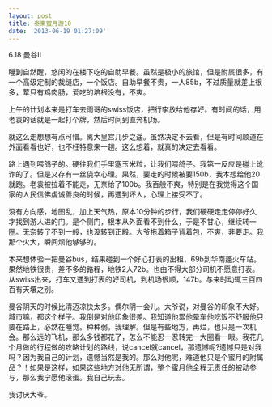 ```yaml
---
layout: post
title: 泰柬蜜月游10
date: '2013-06-19 01:27:09'
---
```



6.18 曼谷II

睡到自然醒，悠闲的在楼下吃的自助早餐。虽然是极小的旅馆，但是附属很多，有一个高级定制的裁缝店，一个饭店。自助早餐不贵，一人85b，不过质量就差上很多，荤只有鸡肉肠，爱吃的培根没有，不爽。

上午的计划本来是打车去雨哥的swiss饭店，把行李放给他存好。有时间的话，用老袁的话就是一起打个牌，然后时间到直奔机场。

就这么走想想有点可惜。离大皇宫几步之遥。虽然决定不去看，但是有时间顺道在外面看看也好，也不枉特意来一趟。这么想着，就真的决定去看看。

路上遇到喂鸽子的。硬往我们手里塞玉米粒，让我们喂鸽子。我第一反应是碰上讹诈的了。但是又存有一丝侥幸心理。果然，要走的时候被要150b，我本想给他20就跑。老袁被拉着不能走，无奈给了100b。我百般不爽，特别是在我觉得这个国家的人民信佛虔诚善良的时候，再遇到坏人，心理上接受不了。

没有方向感，地图乱，加上天气热，原本10分钟的步行，我们硬硬走走停停好久才找到游人进的门。是个侧门，根本从外面看不到什么，于是不甘心，继续转一圈。无奈转了不到一般，也没转到正殿。大爷拖着箱子背着包，不爽，非要走。我那个火大，瞬间烦他够够的。

本来想体验一把曼谷bus，结果碰到一个好心打表的出租，69b到华南蓬火车站。果然地铁很贵，差不多的路程，地铁2人72b。也由不得大部分司机不愿意打表。从swiss出来，打车又遇到打表的好司机，到机场很顺，147b。与来时动辄三百四百有天壤之别。

曼谷阴天的时候比清迈凉快太多。偶尔阴一会儿。大爷说，对曼谷的印象不大好。城市嘛，都这个样子。我倒是对他印象很差。我知道他累他晕车他吃饭不舒服他只要在路上，必然在睡觉。种种弱，我理解。但是有些地方，再烂，也只是一次机会。那么远的飞机，那么多钱都花了，怎么不能忍一忍转完一大圈看一眼。我花几个月做的行程做的攻略计划的路线，说cancel就cancel，那遗憾呢?遗憾只是对我吗？因为我自己的计划，遗憾当然是我的。那么对他呢，难道他只是个蜜月的附属品？！如果是这样，如果这些地方对他无所谓，整个蜜月他全程无责任的被动参与，那么我宁愿他滚蛋。我自己玩去。

我讨厌大爷。



